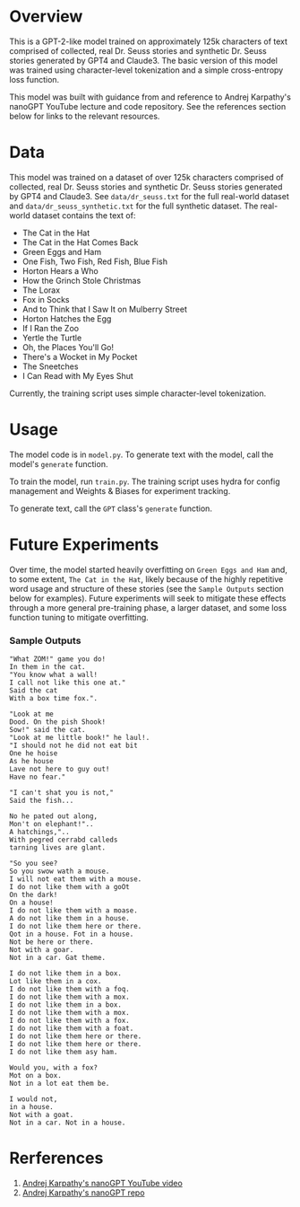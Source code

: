 # Overview

This is a GPT-2-like model trained on approximately 125k characters of text comprised of collected, real Dr. Seuss stories and synthetic Dr. Seuss stories generated by GPT4 and Claude3. The basic version of this model was trained using character-level tokenization and a simple cross-entropy loss function.

This model was built with guidance from and reference to Andrej Karpathy's nanoGPT YouTube lecture and code repository. See the references section below for links to the relevant resources.

# Data

This model was trained on a dataset of over 125k characters comprised of collected, real Dr. Seuss stories and synthetic Dr. Seuss stories generated by GPT4 and Claude3. See `data/dr_seuss.txt` for the full real-world dataset and `data/dr_seuss_synthetic.txt` for the full synthetic dataset. The real-world dataset contains the text of:
- The Cat in the Hat
- The Cat in the Hat Comes Back
- Green Eggs and Ham
- One Fish, Two Fish, Red Fish, Blue Fish
- Horton Hears a Who
- How the Grinch Stole Christmas
- The Lorax
- Fox in Socks
- And to Think that I Saw It on Mulberry Street
- Horton Hatches the Egg
- If I Ran the Zoo
- Yertle the Turtle
- Oh, the Places You'll Go!
- There's a Wocket in My Pocket
- The Sneetches
- I Can Read with My Eyes Shut

Currently, the training script uses simple character-level tokenization.

# Usage

The model code is in `model.py`. To generate text with the model, call the model's `generate` function.

To train the model, run `train.py`. The training script uses hydra for config management and Weights & Biases for experiment tracking.

To generate text, call the `GPT` class's `generate` function.

# Future Experiments

Over time, the model started heavily overfitting on `Green Eggs and Ham` and, to some extent, `The Cat in the Hat`, likely because of the highly repetitive word usage and structure of these stories (see the `Sample Outputs` section below for examples). Future experiments will seek to mitigate these effects through a more general pre-training phase, a larger dataset, and some loss function tuning to mitigate overfitting.

### Sample Outputs

```
"What ZOM!" game you do!
In them in the cat.
"You know what a wall!
I call not like this one at."
Said the cat
With a box time fox.".

"Look at me
Dood. On the pish Shook!
Sow!" said the cat.
"Look at me little book!" he laul!.
"I should not he did not eat bit
One he hoise
As he house
Lave not here to guy out!
Have no fear."

"I can't shat you is not,"
Said the fish...

No he pated out along,
Mon't on elephant!"..
A hatchings,"..
With pegred cerrabd calleds
tarning lives are glant.
```

```
"So you see?
So you swow wath a mouse.
I will not eat them with a mouse.
I do not like them with a goOt
On the dark!
On a house!
I do not like them with a moase.
A do not like them in a house.
I do not like them here or there.
Qot in a house. Fot in a house.
Not be here or there.
Not with a goar.
Not in a car. Gat theme.

I do not like them in a box.
Lot like them in a cox.
I do not like them with a foq.
I do not like them with a mox.
I do not like them in a box.
I do not like them with a mox.
I do not like them with a fox.
I do not like them with a foat.
I do not like them here or there.
I do not like them here or there.
I do not like them asy ham.

Would you, with a fox?
Mot on a box.
Not in a lot eat them be.

I would not,
in a house.
Not with a goat.
Not in a car. Not in a house.
```

# Rerferences
1) [Andrej Karpathy's nanoGPT YouTube video](https://www.youtube.com/watch?v=kCc8FmEb1nY&t=6042s)
2) [Andrej Karpathy's nanoGPT repo](https://github.com/karpathy/nanoGPT/tree/master)
